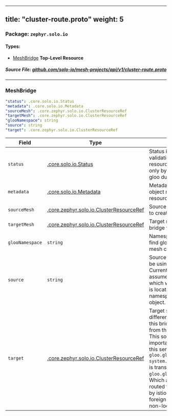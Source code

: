 
---
title: "cluster-route.proto"
weight: 5
---

<!-- Code generated by solo-kit. DO NOT EDIT. -->


### Package: `zephyr.solo.io` 
#### Types:


- [MeshBridge](#meshbridge) **Top-Level Resource**
  



##### Source File: [github.com/solo-io/mesh-projects/api/v1/cluster-route.proto](https://github.com/solo-io/mesh-projects/blob/master/api/v1/cluster-route.proto)





---
### MeshBridge



```yaml
"status": .core.solo.io.Status
"metadata": .core.solo.io.Metadata
"sourceMesh": .core.zephyr.solo.io.ClusterResourceRef
"targetMesh": .core.zephyr.solo.io.ClusterResourceRef
"glooNamespace": string
"source": string
"target": .core.zephyr.solo.io.ClusterResourceRef

```

| Field | Type | Description | Default |
| ----- | ---- | ----------- |----------- | 
| `status` | [.core.solo.io.Status](../../../../solo-kit/api/v1/status.proto.sk/#status) | Status indicates the validation status of this resource. Status is read-only by clients, and set by gloo during validation. |  |
| `metadata` | [.core.solo.io.Metadata](../../../../solo-kit/api/v1/metadata.proto.sk/#metadata) | Metadata contains the object metadata for this resource. |  |
| `sourceMesh` | [.core.zephyr.solo.io.ClusterResourceRef](../core/ref.proto.sk/#clusterresourceref) | Source mesh from which to create the bridge. |  |
| `targetMesh` | [.core.zephyr.solo.io.ClusterResourceRef](../core/ref.proto.sk/#clusterresourceref) | Target mesh to which the bridge will be pointing. |  |
| `glooNamespace` | `string` | Namespace in which to find gloo in the target mesh cluster. |  |
| `source` | `string` | Source service which will be using the bridge. Currently a string as it assumes that the service which will need this bridge is located in the same namespace as the bridge object. |  |
| `target` | [.core.zephyr.solo.io.ClusterResourceRef](../core/ref.proto.sk/#clusterresourceref) | Target service in a different mesh to which this bridge will allow traffic from the source service. This source pointer is important as the name of this service (e.g. `gloo.gloo-system.svc.cluster.local`) is translated into `gloo.gloo-system.global`. Which allows is to be routed to and understood by istio as being in a foreign cluster, or other non-local space. |  |





<!-- Start of HubSpot Embed Code -->
<script type="text/javascript" id="hs-script-loader" async defer src="//js.hs-scripts.com/5130874.js"></script>
<!-- End of HubSpot Embed Code -->
